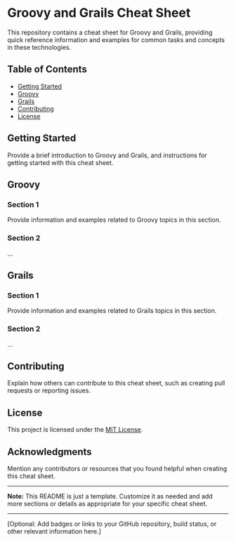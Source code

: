 
# Groovy and Grails Cheat Sheet

This repository contains a cheat sheet for Groovy and Grails, providing quick reference information and examples for common tasks and concepts in these technologies.

## Table of Contents

- [Getting Started](#getting-started)
- [Groovy](#groovy)
- [Grails](#grails)
- [Contributing](#contributing)
- [License](#license)

## Getting Started

Provide a brief introduction to Groovy and Grails, and instructions for getting started with this cheat sheet.

## Groovy

### Section 1
Provide information and examples related to Groovy topics in this section.

### Section 2
...

## Grails

### Section 1
Provide information and examples related to Grails topics in this section.

### Section 2
...

## Contributing

Explain how others can contribute to this cheat sheet, such as creating pull requests or reporting issues.

## License

This project is licensed under the [MIT License](LICENSE).

## Acknowledgments

Mention any contributors or resources that you found helpful when creating this cheat sheet.

---

**Note:** This README is just a template. Customize it as needed and add more sections or details as appropriate for your specific cheat sheet.

---

[Optional: Add badges or links to your GitHub repository, build status, or other relevant information here.]

